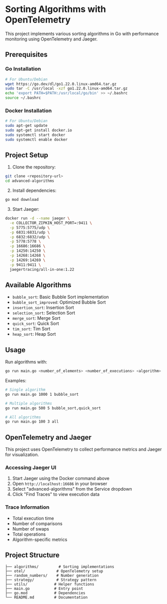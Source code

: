 # Sorting Algorithms with OpenTelemetry

This project implements various sorting algorithms in Go with performance monitoring using OpenTelemetry and Jaeger.

## Prerequisites

### Go Installation
```sh
# For Ubuntu/Debian
wget https://go.dev/dl/go1.22.0.linux-amd64.tar.gz
sudo tar -C /usr/local -xzf go1.22.0.linux-amd64.tar.gz
echo 'export PATH=$PATH:/usr/local/go/bin' >> ~/.bashrc
source ~/.bashrc
```

### Docker Installation
```sh
# For Ubuntu/Debian
sudo apt-get update
sudo apt-get install docker.io
sudo systemctl start docker
sudo systemctl enable docker
```

## Project Setup

1. Clone the repository:
```sh
git clone <repository-url>
cd advanced-algorithms
```

2. Install dependencies:
```sh
go mod download
```

3. Start Jaeger:
```sh
docker run -d --name jaeger \
  -e COLLECTOR_ZIPKIN_HOST_PORT=:9411 \
  -p 5775:5775/udp \
  -p 6831:6831/udp \
  -p 6832:6832/udp \
  -p 5778:5778 \
  -p 16686:16686 \
  -p 14250:14250 \
  -p 14268:14268 \
  -p 14269:14269 \
  -p 9411:9411 \
  jaegertracing/all-in-one:1.22
```

## Available Algorithms

- `bubble_sort`: Basic Bubble Sort implementation
- `bubble_sort_improved`: Optimized Bubble Sort
- `insertion_sort`: Insertion Sort
- `selection_sort`: Selection Sort
- `merge_sort`: Merge Sort
- `quick_sort`: Quick Sort
- `tim_sort`: Tim Sort
- `heap_sort`: Heap Sort

## Usage

Run algorithms with:
```sh
go run main.go <number_of_elements> <number_of_executions> <algorithm>
```

Examples:
```sh
# Single algorithm
go run main.go 1000 1 bubble_sort

# Multiple algorithms
go run main.go 500 5 bubble_sort,quick_sort

# All algorithms
go run main.go 100 3 all
```

## OpenTelemetry and Jaeger

This project uses OpenTelemetry to collect performance metrics and Jaeger for visualization.

### Accessing Jaeger UI
1. Start Jaeger using the Docker command above
2. Open `http://localhost:16686` in your browser
3. Select "advanced-algorithms" from the Service dropdown
4. Click "Find Traces" to view execution data

### Trace Information
- Total execution time
- Number of comparisons
- Number of swaps
- Total operations
- Algorithm-specific metrics

## Project Structure

```
├── algorithms/         # Sorting implementations
├── otel/              # OpenTelemetry setup
├── random_numbers/    # Number generation
├── strategy/          # Strategy pattern
├── utils/            # Helper functions
├── main.go           # Entry point
├── go.mod            # Dependencies
└── README.md         # Documentation
```
